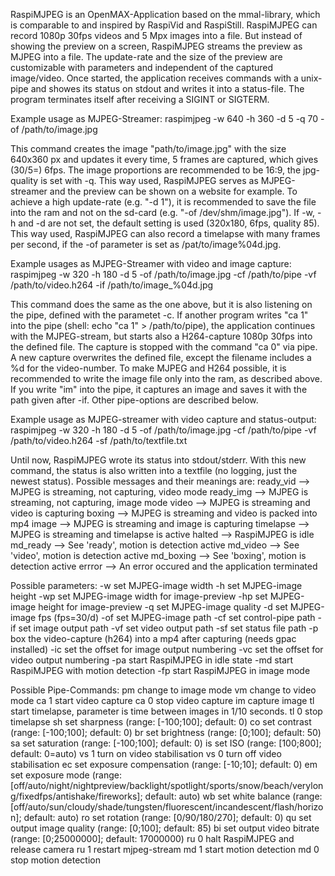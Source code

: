 RaspiMJPEG is an OpenMAX-Application based on the mmal-library, which is comparable to and inspired by RaspiVid and RaspiStill. RaspiMJPEG can record 1080p 30fps videos and 5 Mpx images into a file. But instead of showing the preview on a screen, RaspiMJPEG streams the preview as MJPEG into a file. The update-rate and the size of the preview are customizable with parameters and independent of the captured image/video. Once started, the application receives commands with a unix-pipe and showes its status on stdout and writes it into a status-file. The program terminates itself after receiving a SIGINT or SIGTERM.


Example usage as MJPEG-Streamer:
raspimjpeg -w 640 -h 360 -d 5 -q 70 -of /path/to/image.jpg

This command creates the image "path/to/image.jpg" with the size 640x360 px and updates it every time, 5 frames are captured, which gives (30/5=) 6fps. The image proportions are recommended to be 16:9, the jpg-quality is set with -q. This way used, RaspiMJPEG serves as MJPEG-streamer and the preview can be shown on a website for example. To achieve a high update-rate (e.g. "-d 1"), it is recommended to save the file into the ram and not on the sd-card (e.g. "-of /dev/shm/image.jpg").
If -w, -h and -d are not set, the default setting is used (320x180, 6fps, quality 85).
This way used, RaspiMJPEG can also record a timelapse with many frames per second, if the -of parameter is set as /pat/to/image%04d.jpg.


Example usages as MJPEG-Streamer with video and image capture:
raspimjpeg -w 320 -h 180 -d 5 -of /path/to/image.jpg -cf /path/to/pipe -vf /path/to/video.h264 -if /path/to/image_%04d.jpg

This command does the same as the one above, but it is also listening on the pipe, defined with the parametet -c. If another program writes "ca 1" into the pipe (shell: echo "ca 1" > /path/to/pipe), the application continues with the MJPEG-stream, but starts also a H264-capture 1080p 30fps into the defined file. The capture is stopped with the command "ca 0" via pipe. A new capture overwrites the defined file, except the filename includes a %d for the video-number. To make MJPEG and H264 possible, it is recommended to write the image file only into the ram, as described above.
If you write "im" into the pipe, it captures an image and saves it with the path given after -if. Other pipe-options are described below.


Example usage as MJPEG-streamer with video capture and status-output:
raspimjpeg -w 320 -h 180 -d 5 -of /path/to/image.jpg -cf /path/to/pipe -vf /path/to/video.h264 -sf /path/to/textfile.txt

Until now, RaspiMJPEG wrote its status into stdout/stderr. With this new command, the status is also written into a textfile (no logging, just the newest status). Possible messages and their meanings are:
ready_vid --> MJPEG is streaming, not capturing, video mode
ready_img --> MJPEG is streaming, not capturing, image mode
video     --> MJPEG is streaming and video is capturing
boxing    --> MJPEG is streaming and video is packed into mp4
image     --> MJPEG is streaming and image is capturing
timelapse --> MJPEG is streaming and timelapse is active
halted    --> RaspiMJPEG is idle
md_ready  --> See 'ready', motion is detection active
md_video  --> See 'video', motion is detection active
md_boxing --> See 'boxing', motion is detection active
errror    --> An error occured and the application terminated


Possible parameters:
-w    set MJPEG-image width
-h    set MJPEG-image height
-wp   set MJPEG-image width for image-preview
-hp   set MJPEG-image height for image-preview
-q    set MJPEG-image quality
-d    set MJPEG-image fps (fps=30/d)
-of   set MJPEG-image path
-cf   set control-pipe path
-if   set image output path
-vf   set video output path
-sf   set status file path
-p    box the video-capture (h264) into a mp4 after capturing (needs gpac installed)
-ic   set the offset for image output numbering
-vc   set the offset for video output numbering
-pa   start RaspiMJPEG in idle state
-md   start RaspiMJPEG with motion detection
-fp   start RaspiMJPEG in image mode


Possible Pipe-Commands:
pm    change to image mode
vm    change to video mode
ca 1  start video capture
ca 0  stop video capture
im    capture image
tl    start timelapse, parameter is time between images in 1/10 seconds.
tl 0  stop timelapse
sh    set sharpness (range: [-100;100]; default: 0)
co    set contrast (range: [-100;100]; default: 0)
br    set brightness (range: [0;100]; default: 50)
sa    set saturation (range: [-100;100]; default: 0)
is    set ISO (range: [100;800]; default: 0=auto)
vs 1  turn on video stabilisation
vs 0  turn off video stabilisation
ec    set exposure compensation (range: [-10;10]; default: 0)
em    set exposure mode (range: [off/auto/night/nightpreview/backlight/spotlight/sports/snow/beach/verylong/fixedfps/antishake/fireworks]; default: auto)
wb    set white balance (range: [off/auto/sun/cloudy/shade/tungsten/fluorescent/incandescent/flash/horizon]; default: auto)
ro    set rotation (range: [0/90/180/270]; default: 0)
qu    set output image quality (range: [0;100]; default: 85)
bi    set output video bitrate (range: [0;25000000]; default: 17000000)
ru 0  halt RaspiMJPEG and release camera
ru 1  restart mjpeg-stream
md 1  start motion detection
md 0  stop motion detection
